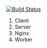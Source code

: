 [![Build Status](https://travis-ci.com/carloshjoaquim/fibonacci-multi-container.svg?token=6pyRYXDXWo4dzzBp3qh8&branch=master)](https://travis-ci.com/carloshjoaquim/fibonacci-multi-container)

1. Client
2. Server
3. Nginx
4. Worker